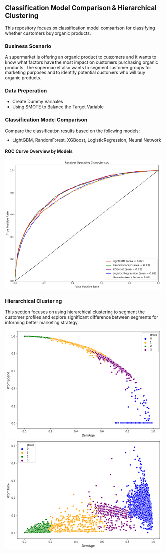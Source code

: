 ## Classification Model Comparison & Hierarchical Clustering
This repository focues on classification model comparison for classifying whether customers buy organic products.

### Business Scenario
A supermarket is offering an organic product to customers and it wants to know what factors have the most impact on customers purchasing organic products. The supermarket also wants to segment customer groups for marketing purposes and to identify potential customers who will buy organic products.


### Data Preperation
- Create Dummy Variables
- Using SMOTE to Balance the Target Variable

### Classification Model Comparison
Compare the classification results based on the following models:
- LightGBM, RandomForest, XGBoost, LogisticRegression, Neural Network  


#### ROC Curve Overview by Models
![Visualization](roc_summary.png)


### Hierarchical Clustering
This section focuses on using hierarchical clustering to segment the customer profiles and explore significant difference between segments for informing better marketing strategy. 


![Visualization](cluster_viz1.png)
![Visualization](cluster_viz2.png)
